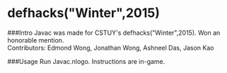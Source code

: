 # defhacks("Winter",2015)

###Intro
Javac was made for CSTUY's defhacks("Winter",2015). Won an honorable mention.<br>
Contributors: Edmond Wong, Jonathan Wong, Ashneel Das, Jason Kao

###Usage
Run Javac.nlogo. Instructions are in-game.
